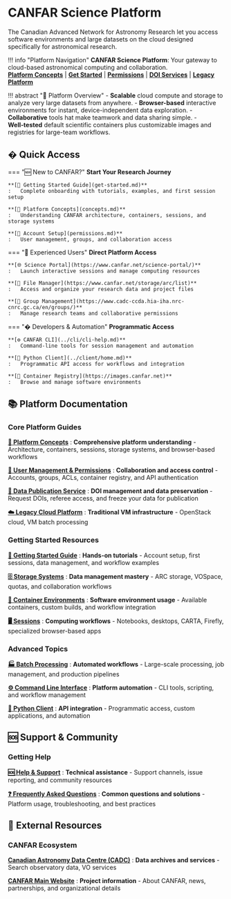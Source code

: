 
# CANFAR Science Platform

The Canadian Advanced Network for Astronomy Research let you access  software environments and large datasets on the cloud designed specifically for astronomical research.

!!! info "Platform Navigation"
    **CANFAR Science Platform**: Your gateway to cloud-based astronomical computing and collaboration.  
    **[Platform Concepts](concepts.md)** | **[Get Started](get-started.md)** | **[Permissions](permissions.md)** | **[DOI Services](doi.md)** | **[Legacy Platform](cloud.md)**

!!! abstract "🚀 Platform Overview"
    - **Scalable** cloud compute and storage to analyze very large datasets from anywhere.
    - **Browser-based** interactive environments for instant, device-independent data exploration.
    - **Collaborative** tools hat make teamwork and data sharing simple.
    - **Well‑tested** default scientific containers plus customizable images and registries for large-team workflows.

## � Quick Access

=== "🆕 New to CANFAR?"
    **Start Your Research Journey**
    
    **[📖 Getting Started Guide](get-started.md)**
    :   Complete onboarding with tutorials, examples, and first session setup
    
    **[🧩 Platform Concepts](concepts.md)**
    :   Understanding CANFAR architecture, containers, sessions, and storage systems
    
    **[🔑 Account Setup](permissions.md)**
    :   User management, groups, and collaboration access

=== "👤 Experienced Users"
    **Direct Platform Access**
    
    **[🌐 Science Portal](https://www.canfar.net/science-portal/)**
    :   Launch interactive sessions and manage computing resources
    
    **[📁 File Manager](https://www.canfar.net/storage/arc/list)**
    :   Access and organize your research data and project files
    
    **[👥 Group Management](https://www.cadc-ccda.hia-iha.nrc-cnrc.gc.ca/en/groups/)**
    :   Manage research teams and collaborative permissions

=== "� Developers & Automation"
    **Programmatic Access**
    
    **[⚙️ CANFAR CLI](../cli/cli-help.md)**
    :   Command-line tools for session management and automation
    
    **[🐍 Python Client](../client/home.md)**
    :   Programmatic API access for workflows and integration
    
    **[🐳 Container Registry](https://images.canfar.net)**
    :   Browse and manage software environments

## 📚 Platform Documentation

### Core Platform Guides

**[🧩 Platform Concepts](concepts.md)**
:   **Comprehensive platform understanding** - Architecture, containers, sessions, storage systems, and browser-based workflows

**[🔑 User Management & Permissions](permissions.md)**
:   **Collaboration and access control** - Accounts, groups, ACLs, container registry, and API authentication

**[📄 Data Publication Service](doi.md)**
:   **DOI management and data preservation** - Request DOIs, referee access, and freeze your data for publication

**[☁️ Legacy Cloud Platform](cloud.md)**
:   **Traditional VM infrastructure** - OpenStack cloud, VM batch processing

### Getting Started Resources

**[📖 Getting Started Guide](get-started.md)**
:   **Hands-on tutorials** - Account setup, first sessions, data management, and workflow examples

**[🗄️ Storage Systems](storage/index.md)**
:   **Data management mastery** - ARC storage, VOSpace, quotas, and collaboration workflows

**[🐳 Container Environments](containers/index.md)**
:   **Software environment usage** - Available containers, custom builds, and workflow integration

**[🖥️ Sessions](sessions/index.md)**
:   **Computing workflows** - Notebooks, desktops, CARTA, Firefly, specialized browser-based apps

### Advanced Topics

**[🏭 Batch Processing](sessions/batch.md)**
:   **Automated workflows** - Large-scale processing, job management, and production pipelines

**[⚙️ Command Line Interface](../cli/cli-help.md)**
:   **Platform automation** - CLI tools, scripting, and workflow management

**[🐍 Python Client](../client/home.md)**
:   **API integration** - Programmatic access, custom applications, and automation

## 🆘 Support & Community

### Getting Help

**[🆘 Help & Support](support/index.md)**
:   **Technical assistance** - Support channels, issue reporting, and community resources

**[❓ Frequently Asked Questions](support/faq.md)**
:   **Common questions and solutions** - Platform usage, troubleshooting, and best practices


## 🔗 External Resources

### CANFAR Ecosystem

**[Canadian Astronomy Data Centre (CADC)](https://www.cadc-ccda.hia-iha.nrc-cnrc.gc.ca/)**
:   **Data archives and services** - Search observatory data, VO services

**[CANFAR Main Website](https://www.canfar.net/)**
:   **Project information** - About CANFAR, news, partnerships, and organizational details
